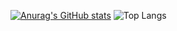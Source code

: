 [![Anurag's GitHub stats](https://github-readme-stats.vercel.app/api?username=zimingYS)](https://github.com/anuraghazra/github-readme-stats) 
![Top Langs](https://github-readme-stats.vercel.app/api/top-langs/?username=zimingYS)

<!--
**zimingYS/zimingYS** is a ✨ _special_ ✨ repository because its `README.md` (this file) appears on your GitHub profile.

Here are some ideas to get you started:

- 🔭 I’m currently working on ...
- 🌱 I’m currently learning ...
- 👯 I’m looking to collaborate on ...
- 🤔 I’m looking for help with ...
- 💬 Ask me about ...
- 📫 How to reach me: ...
- 😄 Pronouns: ...
- ⚡ Fun fact: ...
-->
